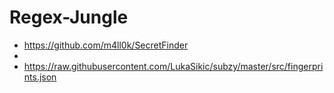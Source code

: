 # Regex-Jungle

- https://github.com/m4ll0k/SecretFinder
- 
- https://raw.githubusercontent.com/LukaSikic/subzy/master/src/fingerprints.json